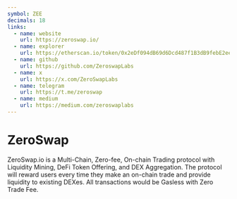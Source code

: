 ```yaml
---
symbol: ZEE
decimals: 18
links:
  - name: website
    url: https://zeroswap.io/
  - name: explorer
    url: https://etherscan.io/token/0x2eDf094dB69d6Dcd487f1B3dB9febE2eeC0dd4c5
  - name: github
    url: https://github.com/ZeroswapLabs
  - name: x
    url: https://x.com/ZeroSwapLabs
  - name: telegram
    url: https://t.me/zeroswap
  - name: medium
    url: https://medium.com/zeroswaplabs
---
```


# ZeroSwap

ZeroSwap.io is a Multi-Chain, Zero-fee, On-chain Trading protocol with Liquidity Mining, DeFi Token Offering, and DEX Aggregation. The protocol will reward users every time they make an on-chain trade and provide liquidity to existing DEXes. All transactions would be Gasless with Zero Trade Fee.
